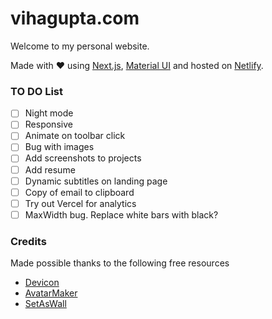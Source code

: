 # vihagupta.com
Welcome to my personal website.

Made with :heart: using [Next.js](https://nextjs.org/), [Material UI](https://mui.com/) and hosted on [Netlify](https://www.netlify.com/).


### TO DO List
- [ ] Night mode
- [ ] Responsive
- [ ] Animate on toolbar click
- [ ] Bug with images
- [ ] Add screenshots to projects
- [ ] Add resume
- [ ] Dynamic subtitles on landing page
- [ ] Copy of email to clipboard
- [ ] Try out Vercel for analytics
- [ ] MaxWidth bug. Replace white bars with black?

### Credits
Made possible thanks to the following free resources
 - [Devicon](https://devicon.dev/)
 - [AvatarMaker](https://avatarmaker.net/)
 - [SetAsWall](https://www.setaswall.com/gradient-wallpapers/gradient-phone-wallpaper-043/)